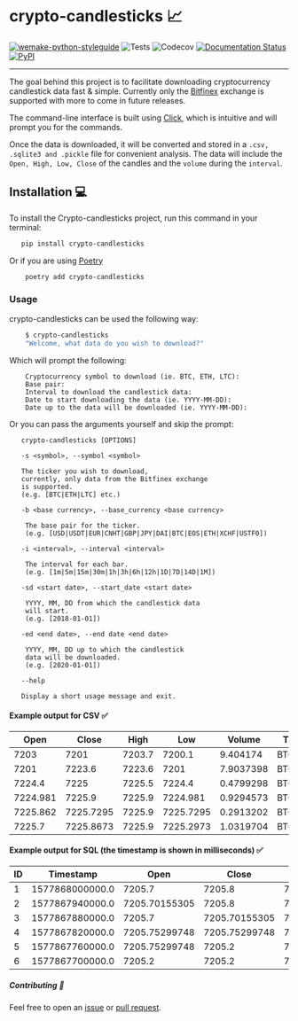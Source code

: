 # crypto-candlesticks 📈

[![wemake-python-styleguide](https://img.shields.io/badge/style-wemake-000000.svg)](https://github.com/wemake-services/wemake-python-styleguide)
![Tests](https://github.com/Corfucinas/crypto-candlesticks/workflows/Tests/badge.svg)
![Codecov](https://github.com/Corfucinas/crypto-candlesticks/workflows/Codecov/badge.svg)
[![Documentation Status](https://readthedocs.org/projects/crypto-candlesticks/badge/?version=latest)](https://crypto-candlesticks.readthedocs.io/en/latest/?badge=latest)
[![PyPI](https://img.shields.io/pypi/v/crypto-candlesticks.svg)](https://pypi.org/project/crypto-candlesticks/)

---

The goal behind this project is to facilitate downloading cryptocurrency candlestick data fast & simple.
Currently only the [Bitfinex](https://www.bitfinex.com/) exchange is supported with more to come in future releases.

The command-line interface is built using [Click](https://click.palletsprojects.com/en/7.x/), which is intuitive and will prompt you for the commands.

Once the data is downloaded, it will be converted and stored in a `.csv, .sqlite3 and .pickle` file for convenient analysis.
The data will include the `Open, High, Low, Close` of the candles and the `volume` during the `interval`.

## Installation 💻

To install the Crypto-candlesticks project,
run this command in your terminal:

```bash
   pip install crypto-candlesticks
```

Or if you are using [Poetry](https://python-poetry.org/)

```bash
    poetry add crypto-candlesticks
```

### Usage

crypto-candlesticks can be used the following way:

```bash
    $ crypto-candlesticks
    "Welcome, what data do you wish to download?"
```

Which will prompt the following:

```text
    Cryptocurrency symbol to download (ie. BTC, ETH, LTC):
    Base pair:
    Interval to download the candlestick data:
    Date to start downloading the data (ie. YYYY-MM-DD):
    Date up to the data will be downloaded (ie. YYYY-MM-DD):
```

Or you can pass the arguments yourself and skip the prompt:

```text
   crypto-candlesticks [OPTIONS]

   -s <symbol>, --symbol <symbol>

   The ticker you wish to download,
   currently, only data from the Bitfinex exchange
   is supported.
   (e.g. [BTC|ETH|LTC] etc.)

   -b <base currency>, --base_currency <base currency>

    The base pair for the ticker.
    (e.g. [USD|USDT|EUR|CNHT|GBP|JPY|DAI|BTC|EOS|ETH|XCHF|USTF0])

   -i <interval>, --interval <interval>

    The interval for each bar.
    (e.g. [1m|5m|15m|30m|1h|3h|6h|12h|1D|7D|14D|1M])

   -sd <start date>, --start_date <start date>

    YYYY, MM, DD from which the candlestick data
    will start.
    (e.g. [2018-01-01])

   -ed <end date>, --end date <end date>

    YYYY, MM, DD up to which the candlestick
    data will be downloaded.
    (e.g. [2020-01-01])

   --help

   Display a short usage message and exit.
```

#### Example output for CSV ✅

| Open     | Close     | High   | Low       | Volume    | Ticker  | Date       | Time     |
|----------|-----------|--------|-----------|-----------|---------|------------|----------|
| 7203     | 7201      | 7203.7 | 7200.1    | 9.404174  | BTC/USD | 12/31/2019 | 16:00:00 |
| 7201     | 7223.6    | 7223.6 | 7201      | 7.9037398 | BTC/USD | 12/31/2019 | 16:01:00 |
| 7224.4   | 7225      | 7225.5 | 7224.4    | 0.4799298 | BTC/USD | 12/31/2019 | 16:02:00 |
| 7224.981 | 7225.9    | 7225.9 | 7224.981  | 0.9294573 | BTC/USD | 12/31/2019 | 16:03:00 |
| 7225.862 | 7225.7295 | 7225.9 | 7225.7295 | 0.2913202 | BTC/USD | 12/31/2019 | 16:04:00 |
| 7225.7   | 7225.8673 | 7225.9 | 7225.2973 | 1.0319704 | BTC/USD | 12/31/2019 | 16:05:00 |

#### Example output for SQL (the timestamp is shown in milliseconds) ✅

| ID | Timestamp       | Open          | Close         | High          | Low           | Volume     | Ticker | Interval |
|----|-----------------|---------------|---------------|---------------|---------------|------------|--------|----------|
| 1  | 1577868000000.0 | 7205.7        | 7205.8        | 7205.8        | 7205.7        | 0.07137942 | BTCUSD | 1m       |
| 2  | 1577867940000.0 | 7205.70155305 | 7205.8        | 7205.8        | 7205.70155305 | 0.035      | BTCUSD | 1m       |
| 3  | 1577867880000.0 | 7205.7        | 7205.70155305 | 7205.70155305 | 7205.7        | 0.025      | BTCUSD | 1m       |
| 4  | 1577867820000.0 | 7205.75299748 | 7205.75299748 | 7205.75299748 | 7205.7        | 0.075      | BTCUSD | 1m       |
| 5  | 1577867760000.0 | 7205.75299748 | 7205.2        | 7206.3        | 7205.2        | 0.005      | BTCUSD | 1m       |
| 6  | 1577867700000.0 | 7205.2        | 7205.2        | 7205.2        | 7205.2        | 4.5802     | BTCUSD | 1m       |

##### Contributing 👋

Feel free to open an [issue](https://github.com/Corfucinas/crypto-candlesticks/issues/new) or [pull request](https://github.com/Corfucinas/crypto-candlesticks/pulls).

